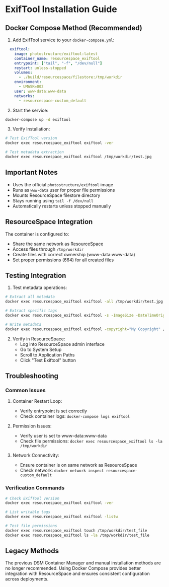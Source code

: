 # ExifTool Installation Guide

## Docker Compose Method (Recommended)

1. Add ExifTool service to your `docker-compose.yml`:
```yaml
  exiftool:
    image: photostructure/exiftool:latest
    container_name: resourcespace_exiftool
    entrypoint: ["tail", "-f", "/dev/null"]
    restart: unless-stopped
    volumes:
      - ./build/resourcespace/filestore:/tmp/workdir
    environment:
      - UMASK=002
    user: www-data:www-data
    networks:
      - resourcespace-custom_default
```

2. Start the service:
```bash
docker-compose up -d exiftool
```

3. Verify Installation:
```bash
# Test ExifTool version
docker exec resourcespace_exiftool exiftool -ver

# Test metadata extraction
docker exec resourcespace_exiftool exiftool /tmp/workdir/test.jpg
```

## Important Notes

- Uses the official `photostructure/exiftool` image
- Runs as `www-data` user for proper file permissions
- Mounts ResourceSpace filestore directory
- Stays running using `tail -f /dev/null`
- Automatically restarts unless stopped manually

## ResourceSpace Integration

The container is configured to:
- Share the same network as ResourceSpace
- Access files through `/tmp/workdir`
- Create files with correct ownership (www-data:www-data)
- Set proper permissions (664) for all created files

## Testing Integration

1. Test metadata operations:
```bash
# Extract all metadata
docker exec resourcespace_exiftool exiftool -all /tmp/workdir/test.jpg

# Extract specific tags
docker exec resourcespace_exiftool exiftool -s -ImageSize -DateTimeOriginal /tmp/workdir/test.jpg

# Write metadata
docker exec resourcespace_exiftool exiftool -copyright="My Copyright" /tmp/workdir/test.jpg
```

2. Verify in ResourceSpace:
   - Log into ResourceSpace admin interface
   - Go to System Setup
   - Scroll to Application Paths
   - Click "Test Exiftool" button

## Troubleshooting

### Common Issues

1. Container Restart Loop:
   - Verify entrypoint is set correctly
   - Check container logs: `docker-compose logs exiftool`

2. Permission Issues:
   - Verify user is set to www-data:www-data
   - Check file permissions: `docker exec resourcespace_exiftool ls -la /tmp/workdir`

3. Network Connectivity:
   - Ensure container is on same network as ResourceSpace
   - Check network: `docker network inspect resourcespace-custom_default`

### Verification Commands

```bash
# Check ExifTool version
docker exec resourcespace_exiftool exiftool -ver

# List writable tags
docker exec resourcespace_exiftool exiftool -listw

# Test file permissions
docker exec resourcespace_exiftool touch /tmp/workdir/test_file
docker exec resourcespace_exiftool ls -la /tmp/workdir/test_file
```

## Legacy Methods

The previous DSM Container Manager and manual installation methods are no longer recommended. Using Docker Compose provides better integration with ResourceSpace and ensures consistent configuration across deployments.